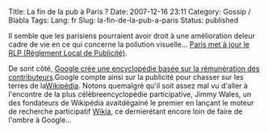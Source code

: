 Title: La fin de la pub à Paris ?
Date: 2007-12-16 23:11
Category: Gossip / Blabla
Tags:
Lang: fr
Slug: la-fin-de-la-pub-a-paris
Status: published

Il semble que les parisiens pourraient avoir droit à une amélioration deleur cadre de vie en ce qui concerne la pollution visuelle... [Paris met à jour le RLP (Règlement Local de Publicité)](http://www.lexpansion.com/economie/actualite-entreprise/le-projet-anti-affichage-de-paris-affole-les-publicitaires_136547.html).

De sont côté, [Google crée une encyclopédie basée sur la rémunération des contributeurs](http://www.lexpansion.com/economie/actualite-high-tech/google-s-attaque-a-wikipedia_136684.html).Google compte ainsi sur la publicité pour chasser sur les terres de la[Wikipédia](http://fr.wikipedia.org). Notons quemalgré qu'il soit assez mal vu d'aller à l'encontre de la plus célèbreencyclopédie participative, Jimmy Wales, un des fondateurs de Wikipédia avaitdégainé le premier en lançant le moteur de recherche participatif [Wikia](http://search.wikia.com/wiki/search:About/fr), ce dernierétant encore loin de faire de l'ombre à Google...
